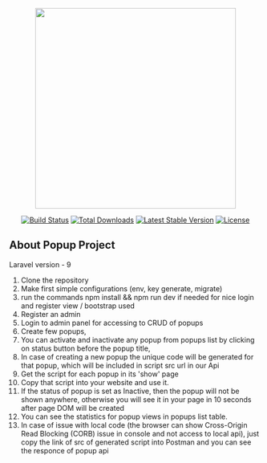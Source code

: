 <p align="center"><a href="https://laravel.com" target="_blank"><img src="https://raw.githubusercontent.com/laravel/art/master/logo-lockup/5%20SVG/2%20CMYK/1%20Full%20Color/laravel-logolockup-cmyk-red.svg" width="400"></a></p>

<p align="center">
<a href="https://travis-ci.org/laravel/framework"><img src="https://travis-ci.org/laravel/framework.svg" alt="Build Status"></a>
<a href="https://packagist.org/packages/laravel/framework"><img src="https://img.shields.io/packagist/dt/laravel/framework" alt="Total Downloads"></a>
<a href="https://packagist.org/packages/laravel/framework"><img src="https://img.shields.io/packagist/v/laravel/framework" alt="Latest Stable Version"></a>
<a href="https://packagist.org/packages/laravel/framework"><img src="https://img.shields.io/packagist/l/laravel/framework" alt="License"></a>
</p>

## About Popup Project
Laravel version - 9

1. Clone the repository
2. Make first simple configurations (env, key generate,  migrate) 
3. run the commands npm install && npm run dev if needed for nice login and register view / bootstrap used
4. Register an admin
5. Login to admin panel for accessing to CRUD of popups
6. Create few popups, 
7. You can activate and inactivate any popup from popups list by clicking on status button before the popup title,
8. In case of creating a new popup the unique code will be generated for that popup, which will be included in script src url in our Api
9. Get the script for each popup in its 'show' page
10. Copy that script into your website and use it.
11. If the status of popup is set as Inactive, then the popup will not be shown anywhere, otherwise you will see it in your page in 10 seconds after page DOM will be created
12. You can see the statistics for popup views in popups list table.
13. In case of issue with local code (the browser can show Cross-Origin Read Blocking (CORB) issue in console and not access to local api), just copy the link of src of generated script into Postman and you can see the responce of popup api
